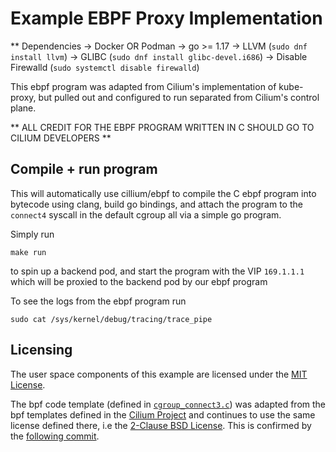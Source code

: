 # Example EBPF Proxy Implementation 

** Dependencies -> Docker OR Podman
                -> go >= 1.17 
                -> LLVM (`sudo dnf install llvm`)
                -> GLIBC (`sudo dnf install glibc-devel.i686`)
                -> Disable Firewalld (`sudo systemctl disable firewalld`)

This ebpf program was adapted from Cilium's implementation of kube-proxy, but pulled 
out and configured to run separated from Cilium's control plane. 

** ALL CREDIT FOR THE EBPF PROGRAM WRITTEN IN C SHOULD GO TO CILIUM DEVELOPERS **

## Compile + run program 

This will automatically use cillium/ebpf to compile the C ebpf program into bytecode
using clang, build go bindings, and attach the program to the `connect4`
syscall in the default cgroup all via a simple go program. 

Simply run 

`make run` 

to spin up a backend pod,  and start the program with the VIP `169.1.1.1` which will 
be proxied to the backend pod by our ebpf program 

To see the logs from the ebpf program run 

`sudo cat /sys/kernel/debug/tracing/trace_pipe`

## Licensing 

The user space components of this example are licensed under the [MIT License](/LICENSE). 

The bpf code template (defined in [`cgroup_connect3.c`](/cgroup_connect4.c)) was adapted from 
the bpf templates defined in the [Cilium Project](https://github.com/cilium/cilium) and 
continues to use the same license defined there, i.e the [2-Clause BSD License](/LICENSE-BSD). 
This is confirmed by the [following commit](https://github.com/astoycos/go-ebpf-proxy-example/commit/edef588325a6f9c00c5ae893888917f08243ac70).
